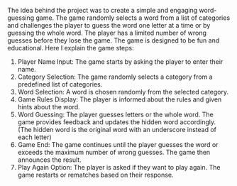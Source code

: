 The idea behind the project was to create a simple and engaging word-guessing game. The game randomly selects a word from a list of categories and challenges the player to guess the word one letter at a time or by guessing the whole word. The player has a limited number of wrong guesses before they lose the game. The game is designed to be fun and educational.
Here I explain the game steps:
1.	Player Name Input: The game starts by asking the player to enter their name. 
2.	Category Selection: The game randomly selects a category from a predefined list of categories.
3.	Word Selection: A word is chosen randomly from the selected category.
4.	Game Rules Display: The player is informed about the rules and given hints about the word.
5.	Word Guessing: The player guesses letters or the whole word. The game provides feedback and updates the hidden word accordingly. (The hidden word is the original word with an underscore instead of each letter)
6.	Game End: The game continues until the player guesses the word or exceeds the maximum number of wrong guesses. The game then announces the result.
7.	Play Again Option: The player is asked if they want to play again. The game restarts or rematches based on their response.
